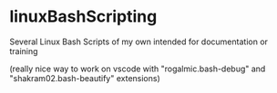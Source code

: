 # linuxBashScripting

Several Linux Bash Scripts of my own intended for documentation or training

(really nice way to work on vscode with "rogalmic.bash-debug" and "shakram02.bash-beautify" extensions)
